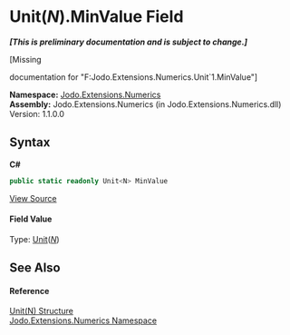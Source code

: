 # Unit(*N*).MinValue Field
 _**\[This is preliminary documentation and is subject to change.\]**_

\[Missing <summary> documentation for "F:Jodo.Extensions.Numerics.Unit`1.MinValue"\]

**Namespace:**&nbsp;<a href="N_Jodo_Extensions_Numerics">Jodo.Extensions.Numerics</a><br />**Assembly:**&nbsp;Jodo.Extensions.Numerics (in Jodo.Extensions.Numerics.dll) Version: 1.1.0.0

## Syntax

**C#**<br />
``` C#
public static readonly Unit<N> MinValue
```

<a href="https://github.com/JosephJShort/Jodo.Extensions/blob/main/src/Jodo.Extensions.Numerics/Unit.cs" rel="noopener noreferrer" title="View the source code">View Source</a><br />

#### Field Value
Type: <a href="T_Jodo_Extensions_Numerics_Unit_1">Unit</a>(<a href="T_Jodo_Extensions_Numerics_Unit_1">*N*</a>)

## See Also


#### Reference
<a href="T_Jodo_Extensions_Numerics_Unit_1">Unit(N) Structure</a><br /><a href="N_Jodo_Extensions_Numerics">Jodo.Extensions.Numerics Namespace</a><br />